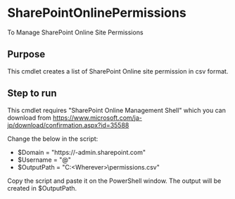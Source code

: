 # SharePointOnlinePermissions
To Manage SharePoint Online Site Permissions

## Purpose
This cmdlet creates a list of SharePoint Online site permission in csv format.

## Step to run
This cmdlet requires "SharePoint Online Management Shell" which you can download from 
https://www.microsoft.com/ja-jp/download/confirmation.aspx?id=35588

Change the below in the script:
+ $Domain = "https://<Domain>-admin.sharepoint.com"
+ $Username = "<SharePointAdminName>@<Domain>"
+ $OutputPath = "C:\<Wherever>\permissions.csv"

Copy the script and paste it on the PowerShell window.
The output will be created in $OutputPath.
